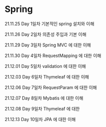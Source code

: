 # Spring

21.11.25
Day 1일차 
기본적인 spring 설치와 이해

21.11.26
Day 2일차
의존성 주입과 기본 이해

21.11.29
Day 3일차
Spring MVC 에 대한 이해

21.11.30
Day 4일차
RequestMapping 에 대한 이해

21.12.01
Day 5일차
validation 에 대한 이해

21.12.03
Day 6일차
Thymeleaf 에 대한 이해

21.12.06
Day 7일차
RequestParam 에 대한 이해

21.12.07
Day 8일차
Mybatis 에 대한 이해

21.12.08
Day 9일차
Thymeleaf 에 대한 

21.12.13
Day 10일차
JPA 에 대한 이해
